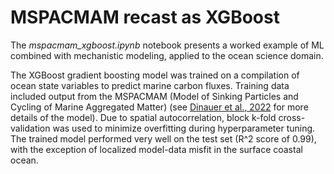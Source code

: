 <h1>MSPACMAM recast as XGBoost</h1>
<p>The <em>mspacmam_xgboost.ipynb</em> notebook presents a worked example of ML combined with mechanistic modeling, applied to the ocean science domain.</>
<p>The XGBoost gradient boosting model was trained on a compilation of ocean state variables to predict marine carbon fluxes. Training data included output from the MSPACMAM (Model of Sinking Particles and Cycling of Marine Aggregated Matter) (see <a href="https://doi.org/10.1029/2021GB007131">Dinauer et al., 2022</a> for more details of the model). Due to spatial autocorrelation, block k-fold cross-validation was used to minimize overfitting during hyperparameter tuning. The trained model performed very well on the test set (R^2 score of 0.99), with the exception of localized model-data misfit in the surface coastal ocean.</p>
